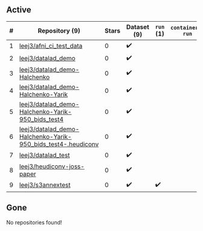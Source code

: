 ## Active
| # | Repository (9) | Stars | Dataset (9) | `run` (1) | `containers-run` |
| --- | --- | --- | --- | --- | --- |
| 1 | [leej3/afni_ci_test_data](https://github.com/leej3/afni_ci_test_data) | 0 | :heavy_check_mark: |  |  |
| 2 | [leej3/datalad_demo](https://github.com/leej3/datalad_demo) | 0 | :heavy_check_mark: |  |  |
| 3 | [leej3/datalad_demo-Halchenko](https://github.com/leej3/datalad_demo-Halchenko) | 0 | :heavy_check_mark: |  |  |
| 4 | [leej3/datalad_demo-Halchenko-Yarik](https://github.com/leej3/datalad_demo-Halchenko-Yarik) | 0 | :heavy_check_mark: |  |  |
| 5 | [leej3/datalad_demo-Halchenko-Yarik-950_bids_test4](https://github.com/leej3/datalad_demo-Halchenko-Yarik-950_bids_test4) | 0 | :heavy_check_mark: |  |  |
| 6 | [leej3/datalad_demo-Halchenko-Yarik-950_bids_test4-.heudiconv](https://github.com/leej3/datalad_demo-Halchenko-Yarik-950_bids_test4-.heudiconv) | 0 | :heavy_check_mark: |  |  |
| 7 | [leej3/datalad_test](https://github.com/leej3/datalad_test) | 0 | :heavy_check_mark: |  |  |
| 8 | [leej3/heudiconv-joss-paper](https://github.com/leej3/heudiconv-joss-paper) | 0 | :heavy_check_mark: |  |  |
| 9 | [leej3/s3annextest](https://github.com/leej3/s3annextest) | 0 | :heavy_check_mark: | :heavy_check_mark: |  |

## Gone
No repositories found!

